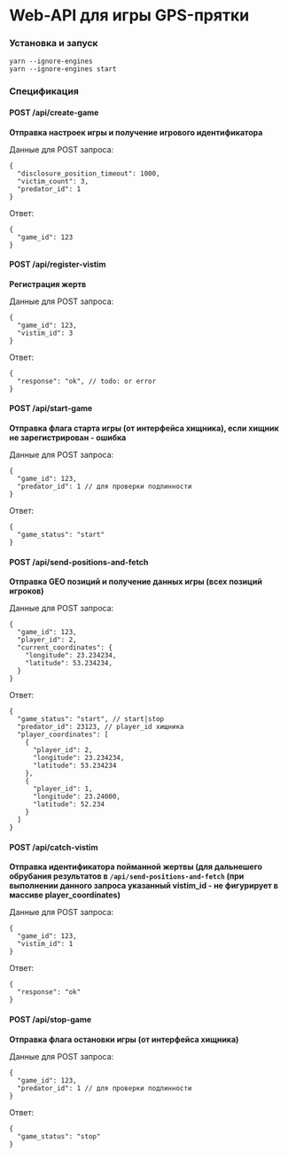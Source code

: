 <h1>Web-API для игры GPS-прятки</h1>

<h3>Установка и запуск</h4>

```
yarn --ignore-engines
yarn --ignore-engines start
```

<h3>Спецификация</h4>

<h4>POST /api/create-game</h3>

<strong>Отправка настроек игры и получение игрового 
идентификатора</strong>

Данные для POST запроса:

```
{
  "disclosure_position_timeout": 1000,
  "victim_count": 3,
  "predator_id": 1
}
```

Ответ:

```
{
  "game_id": 123
}
```

<h4>POST /api/register-vistim</h3>

<strong>Регистрация жертв</strong>

Данные для POST запроса:

```
{
  "game_id": 123,
  "vistim_id": 3
}
```

Ответ:

```
{
  "response": "ok", // todo: or error
}
```

<h4>POST /api/start-game</h3>

<strong>Отправка флага старта игры (от интерфейса хищника), если хищник 
не зарегистрирован - ошибка</strong>

Данные для POST запроса:

```
{
  "game_id": 123,
  "predator_id": 1 // для проверки подлинности
}
```

Ответ:

```
{
  "game_status": "start"
}
```

<h4>POST /api/send-positions-and-fetch</h3>

<strong>Отправка GEO позиций и получение данных игры (всех позиций
игроков)</strong>

Данные для POST запроса:

```
{
  "game_id": 123,
  "player_id": 2,
  "current_coordinates": {
    "longitude": 23.234234,
    "latitude": 53.234234,
  }
}
```

Ответ:

```
{
  "game_status": "start", // start|stop
  "predator_id": 23123, // player_id хищника
  "player_coordinates": [
    { 
      "player_id": 2,
      "longitude": 23.234234,
      "latitude": 53.234234
    },
    { 
      "player_id": 1,
      "longitude": 23.24000,
      "latitude": 52.234
    }
  ]
}
```

<h4>POST /api/catch-vistim</h3>

<strong>Отправка идентификатора пойманной жертвы (для дальнешего обрубания 
результатов в `/api/send-positions-and-fetch` (при выполнении данного запроса
указанный vistim_id - не фигурирует в массиве player_coordinates)</strong>

Данные для POST запроса:

```
{
  "game_id": 123,
  "vistim_id": 1
}
```

Ответ:

```
{
  "response": "ok"
}
```

<h4>POST /api/stop-game</h3>

<strong>Отправка флага остановки игры (от интерфейса хищника)</strong>

Данные для POST запроса:

```
{
  "game_id": 123,
  "predator_id": 1 // для проверки подлинности
}
```

Ответ:

```
{
  "game_status": "stop"
}
```
